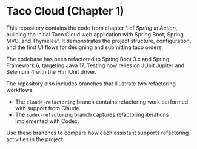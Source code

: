 # Taco Cloud (Chapter 1)

This repository contains the code from chapter 1 of *Spring in Action*, building the initial Taco Cloud web application with Spring Boot, Spring MVC, and Thymeleaf. It demonstrates the project structure, configuration, and the first UI flows for designing and submitting taco orders.

The codebase has been refactored to Spring Boot 3.x and Spring Framework 6, targeting Java 17. Testing now relies on JUnit Jupiter and Selenium 4 with the HtmlUnit driver.

The repository also includes branches that illustrate two refactoring workflows:

- The `claude-refactoring` branch contains refactoring work performed with support from Claude.
- The `codex-refactoring` branch captures refactoring iterations implemented with Codex.

Use these branches to compare how each assistant supports refactoring activities in the project.
